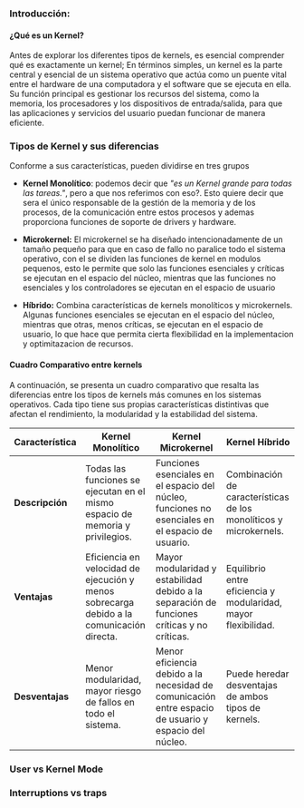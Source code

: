### Introducción: 
#### ¿Qué es un Kernel?

Antes de explorar los diferentes tipos de kernels, es esencial comprender qué es exactamente un kernel; En términos simples, un kernel es la parte central y esencial de un sistema operativo que actúa como un puente vital entre el hardware de una computadora y el software que se ejecuta en ella. Su función principal es gestionar los recursos del sistema, como la memoria, los procesadores y los dispositivos de entrada/salida, para que las aplicaciones y servicios del usuario puedan funcionar de manera eficiente.

### Tipos de Kernel y sus diferencias
Conforme a sus características, pueden dividirse en tres grupos
* **Kernel Monolítico**:  podemos decir que *"es un Kernel grande para todas las tareas."*, pero a que nos referimos con eso?. Esto quiere decir que sera el único responsable de la gestión de la memoria y de los procesos, de la comunicación entre estos procesos  y ademas proporciona funciones de soporte de drivers y hardware.

* **Microkernel:**  El microkernel se ha diseñado intencionadamente de un tamaño pequeño para que en caso de fallo no paralice todo el sistema operativo, con el se dividen las funciones de kernel en modulos pequenos, esto le permite que solo las funciones esenciales y críticas se ejecutan en el espacio del núcleo, mientras que las funciones no esenciales y los controladores se ejecutan en el espacio de usuario
 
* **Híbrido:** Combina características de kernels monolíticos y microkernels. Algunas funciones esenciales se ejecutan en el espacio del núcleo, mientras que otras, menos críticas, se ejecutan en el espacio de usuario, lo que hace que permita cierta flexibilidad en la implementacion y optimitazacion de recursos.


#### Cuadro Comparativo entre kernels

A continuación, se presenta un cuadro comparativo que resalta las diferencias entre los tipos de kernels más comunes en los sistemas operativos. Cada tipo tiene sus propias características distintivas que afectan el rendimiento, la modularidad y la estabilidad del sistema.

| Característica          | Kernel Monolítico           | Kernel Microkernel         | Kernel Híbrido                   |
|-------------------------|-----------------------------|---------------------------|----------------------------------|
| **Descripción**         | Todas las funciones se ejecutan en el mismo espacio de memoria y privilegios. | Funciones esenciales en el espacio del núcleo, funciones no esenciales en el espacio de usuario. | Combinación de características de los monolíticos y microkernels.                              |
| **Ventajas**            | Eficiencia en velocidad de ejecución y menos sobrecarga debido a la comunicación directa. | Mayor modularidad y estabilidad debido a la separación de funciones críticas y no críticas. | Equilibrio entre eficiencia y modularidad, mayor flexibilidad.                                |
| **Desventajas**         | Menor modularidad, mayor riesgo de fallos en todo el sistema. | Menor eficiencia debido a la necesidad de comunicación entre espacio de usuario y espacio del núcleo. | Puede heredar desventajas de ambos tipos de kernels.                                        |


### User vs Kernel Mode

### Interruptions vs traps
